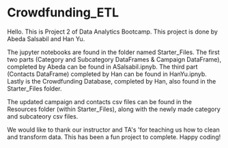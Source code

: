# Crowdfunding_ETL

Hello. This is Project 2 of Data Analytics Bootcamp. This project is done by Abeda Salsabil and Han Yu.

The jupyter notebooks are found in the folder named Starter_Files. The first two parts (Category and Subcategory DataFrames & Campaign DataFrame), completed by Abeda can be found in ASalsabil.ipnyb. The third part (Contacts DataFrame) completed by Han can be found in HanYu.ipnyb. Lastly is the Crowdfunding Database, completed by Han, also found in the Starter_Files folder. 

The updated campaign and contacts csv files can be found in the Resources folder (within Starter_Files), along with the newly made category and subcateory csv files.

We would like to thank our instructor and TA's 'for teaching us how to clean and transform data. This has been a fun project to complete. Happy coding!
